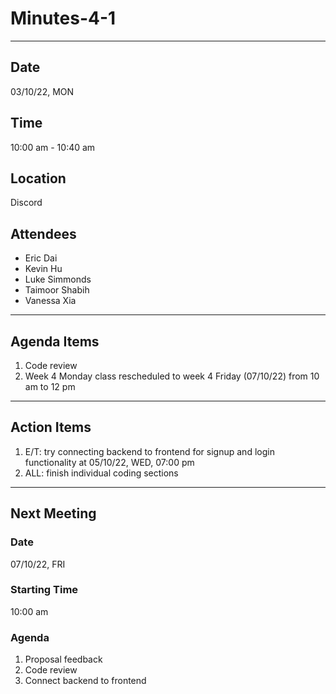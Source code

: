 # Minutes-4-1

---

## Date

03/10/22, MON

## Time

10:00 am - 10:40 am

## Location

Discord

## Attendees

- Eric Dai
- Kevin Hu
- Luke Simmonds
- Taimoor Shabih
- Vanessa Xia

---

## Agenda Items

1. Code review
2. Week 4 Monday class rescheduled to week 4 Friday (07/10/22) from 10 am to 12 pm

---

## Action Items

1. E/T: try connecting backend to frontend for signup and login functionality at 05/10/22, WED, 07:00 pm
2. ALL: finish individual coding sections

---

## Next Meeting

### Date

07/10/22, FRI

### Starting Time

10:00 am

### Agenda

1. Proposal feedback
2. Code review
3. Connect backend to frontend
